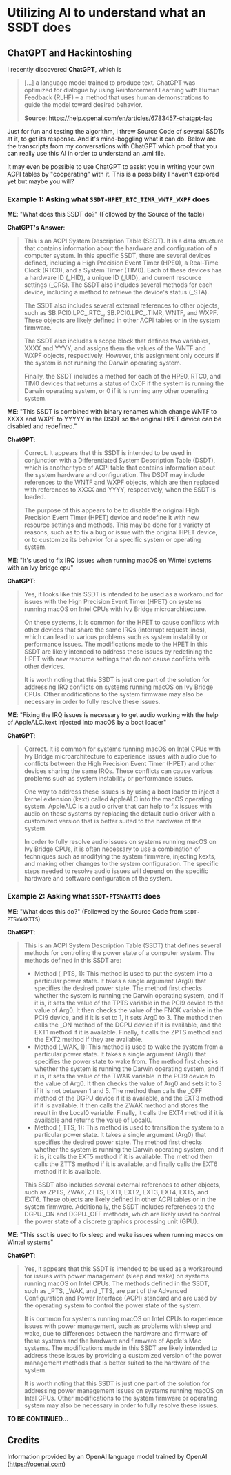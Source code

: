 # Utilizing AI to understand what an SSDT does

## ChatGPT and Hackintoshing
I recently discovered **ChatGPT**, which is

>[…] a language model trained to produce text. ChatGPT was optimized for dialogue by using Reinforcement Learning with Human Feedback (RLHF) – a method that uses human demonstrations to guide the model toward desired behavior.
>
>**Source**: https://help.openai.com/en/articles/6783457-chatgpt-faq

Just for fun and testing the algorithm, I threw Source Code of several SSDTs at it, to get its response. And it's mind-boggling what it can do. Below are the transcripts from my conversations with ChatGPT which proof that you can really use this AI in order to understand an .aml file. 

It may even be possible to use ChatGPT to assist you in writing your own ACPI tables by "cooperating" with it. This is a possibility I haven't explored yet but maybe you will?

### Example 1: Asking what `SSDT-HPET_RTC_TIMR_WNTF_WXPF` does

**ME**: "What does this SSDT do?" (Followed by the Source of the table)

**ChatGPT's Answer**: 
> This is an ACPI System Description Table (SSDT). It is a data structure that contains information about the hardware and configuration of a computer system. In this specific SSDT, there are several devices defined, including a High Precision Event Timer (HPE0), a Real-Time Clock (RTC0), and a System Timer (TIM0). Each of these devices has a hardware ID (_HID), a unique ID (_UID), and current resource settings (_CRS). The SSDT also includes several methods for each device, including a method to retrieve the device's status (_STA).
>
>The SSDT also includes several external references to other objects, such as SB.PCI0.LPC_.RTC_, SB.PCI0.LPC_.TIMR, WNTF, and WXPF. These objects are likely defined in other ACPI tables or in the system firmware.
>
>The SSDT also includes a scope block that defines two variables, XXXX and YYYY, and assigns them the values of the WNTF and WXPF objects, respectively. However, this assignment only occurs if the system is not running the Darwin operating system.
>
>Finally, the SSDT includes a method for each of the HPE0, RTC0, and TIM0 devices that returns a status of 0x0F if the system is running the Darwin operating system, or 0 if it is running any other operating system.

**ME**: "This SSDT is combined with binary renames which change WNTF to XXXX and WXPF to YYYYY in the DSDT so the original HPET device can be disabled and redefined."

**ChatGPT**: 
> Correct. It appears that this SSDT is intended to be used in conjunction with a Differentiated System Description Table (DSDT), which is another type of ACPI table that contains information about the system hardware and configuration. The DSDT may include references to the WNTF and WXPF objects, which are then replaced with references to XXXX and YYYY, respectively, when the SSDT is loaded.
>
>The purpose of this appears to be to disable the original High Precision Event Timer (HPET) device and redefine it with new resource settings and methods. This may be done for a variety of reasons, such as to fix a bug or issue with the original HPET device, or to customize its behavior for a specific system or operating system.

**ME**: "It's used to fix IRQ issues when running macOS on Wintel systems with an Ivy bridge cpu"

**ChatGPT**:
>Yes, it looks like this SSDT is intended to be used as a workaround for issues with the High Precision Event Timer (HPET) on systems running macOS on Intel CPUs with Ivy Bridge microarchitecture.
>
>On these systems, it is common for the HPET to cause conflicts with other devices that share the same IRQs (interrupt request lines), which can lead to various problems such as system instability or performance issues. The modifications made to the HPET in this SSDT are likely intended to address these issues by redefining the HPET with new resource settings that do not cause conflicts with other devices.
>
>It is worth noting that this SSDT is just one part of the solution for addressing IRQ conflicts on systems running macOS on Ivy Bridge CPUs. Other modifications to the system firmware may also be necessary in order to fully resolve these issues.

**ME**: "Fixing the IRQ issues is necessary to get audio working with the help of AppleALC.kext injected into macOS by a boot loader"

**ChatGPT**:
>Correct. It is common for systems running macOS on Intel CPUs with Ivy Bridge microarchitecture to experience issues with audio due to conflicts between the High Precision Event Timer (HPET) and other devices sharing the same IRQs. These conflicts can cause various problems such as system instability or performance issues.
>
>One way to address these issues is by using a boot loader to inject a kernel extension (kext) called AppleALC into the macOS operating system. AppleALC is a audio driver that can help to fix issues with audio on these systems by replacing the default audio driver with a customized version that is better suited to the hardware of the system.
>
>In order to fully resolve audio issues on systems running macOS on Ivy Bridge CPUs, it is often necessary to use a combination of techniques such as modifying the system firmware, injecting kexts, and making other changes to the system configuration. The specific steps needed to resolve audio issues will depend on the specific hardware and software configuration of the system.

### Example 2: Asking what `SSDT-PTSWAKTTS` does

**ME**: "What does this do?" (Followed by the Source Code from `SSDT-PTSWAKKTTS`)

**ChatGPT**:
>This is an ACPI System Description Table (SSDT) that defines several methods for controlling the power state of a computer system. The methods defined in this SSDT are:
>
>- Method (_PTS, 1): This method is used to put the system into a particular power state. It takes a single argument (Arg0) that specifies the desired power state. The method first checks whether the system is running the Darwin operating system, and if it is, it sets the value of the TPTS variable in the PCI9 device to the value of Arg0. It then checks the value of the FNOK variable in the PCI9 device, and if it is set to 1, it sets Arg0 to 3. The method then calls the _ON method of the DGPU device if it is available, and the EXT1 method if it is available. Finally, it calls the ZPTS method and the EXT2 method if they are available.
>- Method (_WAK, 1): This method is used to wake the system from a particular power state. It takes a single argument (Arg0) that specifies the power state to wake from. The method first checks whether the system is running the Darwin operating system, and if it is, it sets the value of the TWAK variable in the PCI9 device to the value of Arg0. It then checks the value of Arg0 and sets it to 3 if it is not between 1 and 5. The method then calls the _OFF method of the DGPU device if it is available, and the EXT3 method if it is available. It then calls the ZWAK method and stores the result in the Local0 variable. Finally, it calls the EXT4 method if it is available and returns the value of Local0.
>- Method (_TTS, 1): This method is used to transition the system to a particular power state. It takes a single argument (Arg0) that specifies the desired power state. The method first checks whether the system is running the Darwin operating system, and if it is, it calls the EXT5 method if it is available. The method then calls the ZTTS method if it is available, and finally calls the EXT6 method if it is available.
>
>This SSDT also includes several external references to other objects, such as ZPTS, ZWAK, ZTTS, EXT1, EXT2, EXT3, EXT4, EXT5, and EXT6. These objects are likely defined in other ACPI tables or in the system firmware. Additionally, the SSDT includes references to the DGPU._ON and DGPU._OFF methods, which are likely used to control the power state of a discrete graphics processing unit (GPU).

**ME**: "This ssdt is used to fix sleep and wake issues when running macos on Wintel systems"

**ChatGPT**:
>Yes, it appears that this SSDT is intended to be used as a workaround for issues with power management (sleep and wake) on systems running macOS on Intel CPUs. The methods defined in the SSDT, such as _PTS, _WAK, and _TTS, are part of the Advanced Configuration and Power Interface (ACPI) standard and are used by the operating system to control the power state of the system.
>
>It is common for systems running macOS on Intel CPUs to experience issues with power management, such as problems with sleep and wake, due to differences between the hardware and firmware of these systems and the hardware and firmware of Apple's Mac systems. The modifications made in this SSDT are likely intended to address these issues by providing a customized version of the power management methods that is better suited to the hardware of the system.
>
>It is worth noting that this SSDT is just one part of the solution for addressing power management issues on systems running macOS on Intel CPUs. Other modifications to the system firmware or operating system may also be necessary in order to fully resolve these issues.

**TO BE CONTINUED…**

## Credits
Information provided by an OpenAI language model trained by OpenAI (https://openai.com)
